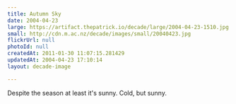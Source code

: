 ```yaml
---
title: Autumn Sky
date: 2004-04-23
large: https://artifact.thepatrick.io/decade/large/2004-04-23-1510.jpg
small: http://cdn.m.ac.nz/decade/images/small/20040423.jpg
flickrUrl: null
photoId: null
createdAt: 2011-01-30 11:07:15.281429
updatedAt: 2004-04-23 17:10:14
layout: decade-image

---
```

Despite the season at least it's sunny. Cold, but sunny.
